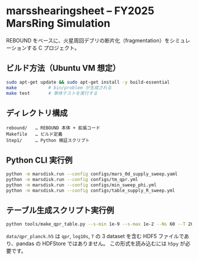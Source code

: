 # marsshearingsheet – FY2025 MarsRing Simulation

REBOUND をベースに、火星周回デブリの断片化（fragmentation）をシミュレーションする C プロジェクト。

## ビルド方法（Ubuntu VM 想定）
```bash
sudo apt-get update && sudo apt-get install -y build-essential
make            # bin/problem が生成される
make test       # 単体テストを実行する
```

## ディレクトリ構成
```
rebound/   … REBOUND 本体 + 拡張コード
Makefile   … ビルド定義
Step1/     … Python 検証スクリプト
```
## Python CLI 実行例
```bash
python -m marsdisk.run --config configs/mars_0d_supply_sweep.yaml
python -m marsdisk.run --config configs/tm_qpr.yml
python -m marsdisk.run --config configs/min_sweep_phi.yml
python -m marsdisk.run --config configs/table_supply_R_sweep.yml
```

## テーブル生成スクリプト実行例
```bash
python tools/make_qpr_table.py --s-min 1e-9 --s-max 1e-2 --Ns 60 --T 2000,2500,3000,3500,4000 --out data/qpr_planck.h5
```
`data/qpr_planck.h5` は `qpr`, `log10s`, `T` の 3 dataset を含む HDF5 ファイルであり、pandas の HDFStore ではありません。
この形式を読み込むには `h5py` が必要です。
